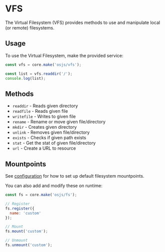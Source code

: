 # VFS

The Virtual Filesystem (VFS) provides methods to use and manipulate local (or remote) filesystems.

## Usage

To use the Virtual Filesystem, make the provided service:

```javascript
const vfs = core.make('osjs/vfs');

const list = vfs.readdir('/');
console.log(list);
```

## Methods

* `readdir` - Reads given directory
* `readfile` - Reads given file
* `writefile` - Writes to given file
* `rename` - Rename or move given file/directory
* `mkdir` - Creates given directory
* `unlink` - Removes given file/directory
* `exists` - Checks if given path exists
* `stat` - Get the stat of given file/directory
* `url` - Create a URL to resource

## Mountpoints

See [configuration](config/README.md) for how to set up default filesystem mountpoints.

You can also add and modify these on runtime:

```javascript
const fs = core.make('osjs/fs');

// Register
fs.register({
  name: 'custom'
});

// Mount
fs.mount('custom');

// Unmount
fs.unmount('custom');
```
